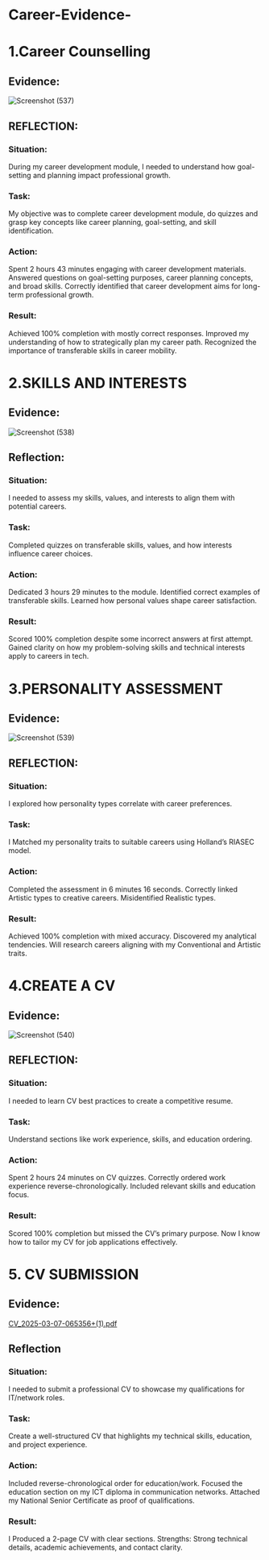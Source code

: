 # Career-Evidence-
# 1.Career Counselling 
## Evidence:
![Screenshot (537)](https://github.com/user-attachments/assets/83971d74-091f-41bd-bc01-2e32c35cd725)
## REFLECTION:
### Situation:
During my career development module, I needed to understand how goal-setting and planning impact professional growth.
### Task:
My objective was to complete career development module, do quizzes and grasp key concepts like career planning, goal-setting, and skill identification.
### Action:
Spent 2 hours 43 minutes engaging with career development materials.
Answered questions on goal-setting purposes, career planning concepts, and broad skills.
Correctly identified that career development aims for long-term professional growth.
### Result:
Achieved 100% completion with mostly correct responses.
Improved my understanding of how to strategically plan my career path.
Recognized the importance of transferable skills in career mobility.

# 2.SKILLS AND INTERESTS 
## Evidence: 
![Screenshot (538)](https://github.com/user-attachments/assets/6af82b4f-3b4d-4793-a9d7-f48d505bf243)
## Reflection:
### Situation:
I needed to assess my skills, values, and interests to align them with potential careers.
### Task:
Completed quizzes on transferable skills, values, and how interests influence career choices.
### Action:
Dedicated 3 hours 29 minutes to the module.
Identified correct examples of transferable skills.
Learned how personal values shape career satisfaction.
### Result:
Scored 100% completion despite some incorrect answers at first attempt.
Gained clarity on how my problem-solving skills and technical interests apply to careers in tech.
# 3.PERSONALITY ASSESSMENT 
## Evidence:
![Screenshot (539)](https://github.com/user-attachments/assets/feb53cf3-60bd-409e-8af7-14d9dbe0f279)
## REFLECTION:
### Situation:
I explored how personality types correlate with career preferences.
### Task:
I Matched my personality traits to suitable careers using Holland’s RIASEC model.
### Action:
Completed the assessment in 6 minutes 16 seconds.
Correctly linked Artistic types to creative careers.
Misidentified Realistic types.
### Result:
Achieved 100% completion with mixed accuracy.
Discovered my analytical tendencies.
Will research careers aligning with my Conventional and Artistic traits.
# 4.CREATE A CV  
## Evidence:
![Screenshot (540)](https://github.com/user-attachments/assets/9c5c0cd4-2983-4abc-b097-bf287a01b665)
## REFLECTION:
### Situation:
I needed to learn CV best practices to create a competitive resume.
### Task:
Understand sections like work experience, skills, and education ordering.
### Action:
Spent 2 hours 24 minutes on CV quizzes.
Correctly ordered work experience reverse-chronologically.
Included relevant skills and education focus.
### Result:
Scored 100% completion but missed the CV’s primary purpose.
Now I know how to tailor my CV for job applications effectively.
# 5. CV SUBMISSION 
## Evidence:
[CV_2025-03-07-065356+(1).pdf](https://github.com/user-attachments/files/20375700/CV_2025-03-07-065356%2B.1.pdf)
## Reflection
### Situation:
I needed to submit a professional CV to showcase my qualifications for IT/network roles.
### Task:
Create a well-structured CV that highlights my technical skills, education, and project experience.
### Action:
Included reverse-chronological order for education/work.
Focused the education section on my ICT diploma in communication networks.
Attached my National Senior Certificate as proof of qualifications.
### Result:
I Produced a 2-page CV with clear sections.
Strengths: Strong technical details, academic achievements, and contact clarity.
